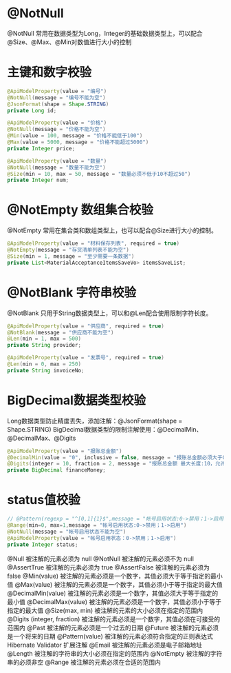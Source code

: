 # @NotNull
@NotNull 常用在数据类型为Long，Integer的基础数据类型上，可以配合@Size、@Max、@Min对数值进行大小的控制

# 主键和数字校验
```java
@ApiModelProperty(value = "编号")
@NotNull(message = "编号不能为空")
@JsonFormat(shape = Shape.STRING)
private Long id;

@ApiModelProperty(value = "价格")
@NotNull(message = "价格不能为空")
@Min(value = 100, message = "价格不能低于100")
@Max(value = 5000, message = "价格不能超过5000")
private Integer price;

@ApiModelProperty(value = "数量")
@NotNull(message = "数量不能为空")
@Size(min = 10, max = 50, message = "数量必须不低于10不超过50")
private Integer num;
```
# @NotEmpty 数组集合校验
@NotEmpty 常用在集合类和数组类型上，也可以配合@Size进行大小的控制。
```java
@ApiModelProperty(value = "材料保存列表", required = true)
@NotEmpty(message = "存货清单列表不能为空")
@Size(min = 1, message = "至少需要一条数据")
private List<MaterialAcceptanceItemsSaveVo> itemsSaveList;
```

# @NotBlank 字符串校验
@NotBlank 只用于String数据类型上，可以和@Len配合使用限制字符长度。
```java
@ApiModelProperty(value = "供应商", required = true)
@NotBlank(message = "供应商不能为空")
@Len(min = 1, max = 500)
private String provider;

@ApiModelProperty(value = "发票号", required = true)
@Len(min = 0, max = 250)
private String invoiceNo;
```
# BigDecimal数据类型校验
Long数据类型防止精度丢失，添加注解：@JsonFormat(shape = Shape.STRING)
BigDecimal数据类型的限制注解使用：@DecimalMin、@DecimalMax、@Digits
```java
@ApiModelProperty(value = "报账总金额")
@DecimalMin(value = "0", inclusive = false, message = "报账总金额必须大于0")
@Digits(integer = 10, fraction = 2, message = "报账总金额 最大长度:10，允许精度:2")
private BigDecimal financeMoney;
```
# status值校验
```java
// @Pattern(regexp = "^[0,1]{1}$",message = "帐号启用状态:0->禁用；1->启用")
@Range(min=0, max=1,message = "帐号启用状态:0->禁用；1->启用")
@NotNull(message = "帐号启用状态不能为空")
@ApiModelProperty(value = "帐号启用状态：0->禁用；1->启用")
private Integer status;
```

@Null	被注解的元素必须为 null
@NotNull	被注解的元素必须不为 null
@AssertTrue	被注解的元素必须为 true
@AssertFalse	被注解的元素必须为 false
@Min(value)	被注解的元素必须是一个数字，其值必须大于等于指定的最小值
@Max(value)	被注解的元素必须是一个数字，其值必须小于等于指定的最大值
@DecimalMin(value)	被注解的元素必须是一个数字，其值必须大于等于指定的最小值
@DecimalMax(value)	被注解的元素必须是一个数字，其值必须小于等于指定的最大值
@Size(max, min)	被注解的元素的大小必须在指定的范围内
@Digits (integer, fraction)	被注解的元素必须是一个数字，其值必须在可接受的范围内
@Past	被注解的元素必须是一个过去的日期
@Future	被注解的元素必须是一个将来的日期
@Pattern(value)	被注解的元素必须符合指定的正则表达式
Hibernate Validator 扩展注解
@Email	被注解的元素必须是电子邮箱地址
@Length	被注解的字符串的大小必须在指定的范围内
@NotEmpty	被注解的字符串的必须非空
@Range	被注解的元素必须在合适的范围内